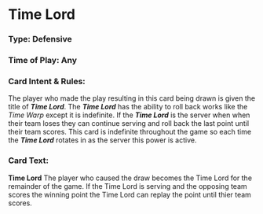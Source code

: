 # Time Lord

### Type: Defensive
### Time of Play: Any

### Card Intent & Rules:
The player who made the play resulting in this card being drawn is given the title of **_Time Lord_**. The **_Time Lord_** has the ability to roll back works like the _Time Warp_ except it is indefinite. If the **_Time Lord_** is the server when when their team loses they can continue serving and roll back the last point until their team scores. This card is indefinite throughout the game so each time the **_Time Lord_** rotates in as the server this power is active.

### Card Text:
**Time Lord**
The player who caused the draw becomes the Time Lord for the remainder of the game. If the Time Lord is serving and the opposing team scores the winning point the Time Lord can replay the point until thier team scores.